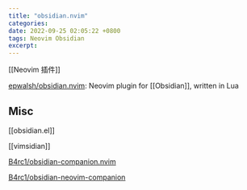 ```yaml
---
title: "obsidian.nvim"
categories: 
date: 2022-09-25 02:05:22 +0800
tags: Neovim Obsidian
excerpt: 
---
```


[[Neovim 插件]]

[epwalsh/obsidian.nvim](https://github.com/epwalsh/obsidian.nvim): Neovim plugin for [[Obsidian]], written in Lua





## Misc

[[obsidian.el]]

[[vimsidian]]

[B4rc1/obsidian-companion.nvim](https://github.com/B4rc1/obsidian-companion.nvim)

[B4rc1/obsidian-neovim-companion](https://github.com/B4rc1/obsidian-neovim-companion)




